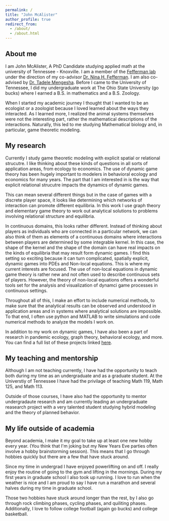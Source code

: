 ```yaml
---
permalink: /
title: "John McAlister"
author_profile: true
redirect_from: 
  - /about/
  - /about.html
---
```

## About me
I am John McAlister, A PhD Candidate studying applied math at the university of Tennessee - Knoxville. I am a member of the [Fefferman lab](https://feffermanlab.org) under the direction of my co-advisor [Dr. Nina H. Fefferman](https://scholar.google.com/citations?user=su7CB3AAAAAJ&hl=en). I am also co-advised by [Dr. Tadele Mengesha](https://scholar.google.com/citations?hl=en&user=TbdmtEgAAAAJ&view_op=list_works). Before I came to the University of Tennessee, I did my undergraduate work at The Ohio State University (go bucks) where I earned a B.S. in mathematics and a B.S. Zoology. 

When I started my academic journey I thought that I wanted to be an ecologist or a zoologist because I loved learned about the ways they interacted. As I learned more, I realized the animal systems themselves were not the interesting part, rather the mathematical descriptions of the interactions. Naturally, this led to me studying Mathematical biology and, in particular, game theoretic modeling.

## My research
Currently I study game theoretic modeling with explicit spatial or relational strucutre. I like thinking about these kinds of questions in all sorts of application areas, from ecology to economics. The use of dynamic game theory has been hugely important to modelers in behavioral ecology and economics for many years. The part that I am interested in is the way that explicit relational strucutre impacts the dynamics of dynamic games. 

This can mean several different things but in the case of games with a discrete player space, it looks like determining which networks of interaction can promote different equilibria. In this work I use graph theory and elementary game theory to work out analytical solutions to problems involving relational structure and equilibria. 

In continuous domains, this looks rather different. Instead of thinking about players as individuals who are connected in a particular network, we can also think of them as elements of a continuous domains where interactions between players are determined by some integrable kernel. In this case, the shape of the kernel and the shape of the domain can have real impacts on the kinds of equilibria that may result form dynamic games. I find this setting so exciting because it can turn complicated, spatially explicit, dynamic games into PDEs and Non-local equations. This is where my current interests are focused. The use of non-local equations in dynamic game theory is rather new and not often used to describe continuous sets of players. However, the theory of non-local equations offers a wonderful tools set for the analysis and visualization of dynamci game processes in continuous settings. 

Throughout all of this, I make an effort to include numerical methods, to make sure that the analytical results can be observed and understood in application areas and in systems where analytical solutions are impossible. To that end, I often use python and MATLAB to write simulations and code numerical methods to analyze the models I work on.

In addition to my work on dynamic games, I have also been a part of research in pandemic ecology, graph theory, behavioral ecology, and more. You can find a full list of these projects linked [here](https://scholar.google.com/citations?user=QhxXZvAAAAAJ&hl=en).

## My teaching and mentorship
Although I am not teaching currently, I have had the opportunity to teach both during my time as an undergraduate and as a graduate student. At the Universtiy of Tennessee I have had the privilage of teaching Math 119, Math 125, and Math 113. 

Outside of those courses, I have also had the opportunity to mentor undergradaute research and am currently leading an undergraduate reasearch project with a very talented student studying hybrid modeling and the theory of planned behavior. 

## My life outside of academia
Beyond academia, I make it my goal to take up at least one new hobby every year. (You think that I'm joking but my New Years Eve parties often involve a hobby brainstorming session). This means that I go through hobbies quickly but there are a few that have stuck around.

Since my time in undergrad I have enjoyed powerlifting on and off. I really enjoy the routine of going to the gym and lifting in the mornings. During my first years in graduate school I also took up running. I love to run when the weather is nice and I am proud to say I have run a marathon and several halves during my time in graduate school. 

Those two hobbies have stuck around longer than the rest, by I also go through rock climbing phases, cycling phases, and quiliting phases. Additionally, I love to follow college football (again go bucks) and college basketball. 




